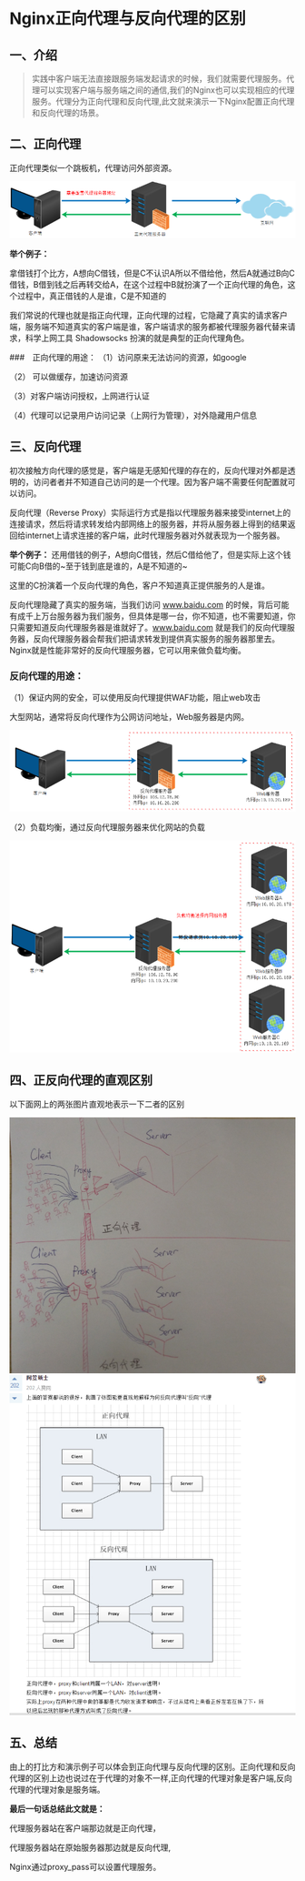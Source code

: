 # Nginx正向代理与反向代理的区别

## 一、介绍
>实践中客户端无法直接跟服务端发起请求的时候，我们就需要代理服务。代理可以实现客户端与服务端之间的通信,我们的Nginx也可以实现相应的代理服务。代理分为正向代理和反向代理,此文就来演示一下Nginx配置正向代理和反向代理的场景。

## 二、正向代理

正向代理类似一个跳板机，代理访问外部资源。
<div align="center">
<img src="https://github.com/ZP-AlwaysWin/Nginx/blob/master/nginx-photos/%E6%AD%A3%E5%90%91%E4%BB%A3%E7%90%86%E8%B7%B3%E6%9D%BF%E6%9C%BA%E5%9B%BE.png" />
</div>


**举个例子：**

  拿借钱打个比方，A想向C借钱，但是C不认识A所以不借给他，然后A就通过B向C借钱，B借到钱之后再转交给A，在这个过程中B就扮演了一个正向代理的角色，这个过程中，真正借钱的人是谁，C是不知道的

  我们常说的代理也就是指正向代理，正向代理的过程，它隐藏了真实的请求客户端，服务端不知道真实的客户端是谁，客户端请求的服务都被代理服务器代替来请求，科学上网工具 Shadowsocks 扮演的就是典型的正向代理角色。

###　正向代理的用途：
（1）访问原来无法访问的资源，如google

（2） 可以做缓存，加速访问资源

（3）对客户端访问授权，上网进行认证

（4）代理可以记录用户访问记录（上网行为管理），对外隐藏用户信息




## 三、反向代理
  
  初次接触方向代理的感觉是，客户端是无感知代理的存在的，反向代理对外都是透明的，访问者者并不知道自己访问的是一个代理。因为客户端不需要任何配置就可以访问。

  反向代理（Reverse Proxy）实际运行方式是指以代理服务器来接受internet上的连接请求，然后将请求转发给内部网络上的服务器，并将从服务器上得到的结果返回给internet上请求连接的客户端，此时代理服务器对外就表现为一个服务器。
 

**举个例子：**
还用借钱的例子，A想向C借钱，然后C借给他了，但是实际上这个钱可能C向B借的~至于钱到底是谁的，A是不知道的~

这里的C扮演着一个反向代理的角色，客户不知道真正提供服务的人是谁。

  反向代理隐藏了真实的服务端，当我们访问 www.baidu.com 的时候，背后可能有成千上万台服务器为我们服务，但具体是哪一台，你不知道，也不需要知道，你只需要知道反向代理服务器是谁就好了。www.baidu.com 就是我们的反向代理服务器，反向代理服务器会帮我们把请求转发到提供真实服务的服务器那里去。Nginx就是性能非常好的反向代理服务器，它可以用来做负载均衡。

### 反向代理的用途：

（1）保证内网的安全，可以使用反向代理提供WAF功能，阻止web攻击

大型网站，通常将反向代理作为公网访问地址，Web服务器是内网。
<div align="center">
<img src="https://github.com/ZP-AlwaysWin/Nginx/blob/master/nginx-photos/%E5%8F%8D%E5%90%91%E4%BB%A3%E7%90%86%E9%98%B2%E6%94%BB%E5%87%BB%E5%9B%BE.png" />
</div>

（2）负载均衡，通过反向代理服务器来优化网站的负载
<div align="center">
<img src="https://github.com/ZP-AlwaysWin/Nginx/blob/master/nginx-photos/%E5%8F%8D%E5%90%91%E4%BB%A3%E7%90%86%E8%B4%9F%E8%BD%BD%E5%9D%87%E8%A1%A1%E5%9B%BE.png" />
</div>

## 四、正反向代理的直观区别
以下面网上的两张图片直观地表示一下二者的区别
<div align="center">
<img src="https://github.com/ZP-AlwaysWin/Nginx/blob/master/nginx-photos/%E6%AD%A3%E5%8F%8D%E5%90%91%E4%BB%A3%E7%90%86%E7%9A%84%E6%89%8B%E7%BB%98%E5%9B%BE.png" />
</div>

<div align="center">
<img src="https://github.com/ZP-AlwaysWin/Nginx/blob/master/nginx-photos/%E6%AD%A3%E5%8F%8D%E5%90%91%E4%BB%A3%E7%90%86%E7%9A%84%E7%BD%91%E7%8A%B6%E5%9B%BE.png" />
</div>

## 五、总结

由上的打比方和演示例子可以体会到正向代理与反向代理的区别。正向代理和反向代理的区别上边也说过在于代理的对象不一样,正向代理的代理对象是客户端,反向代理的代理对象是服务端。

**最后一句话总结此文就是：**

代理服务器站在客户端那边就是正向代理，

代理服务器站在原始服务器那边就是反向代理,

Nginx通过proxy_pass可以设置代理服务。
